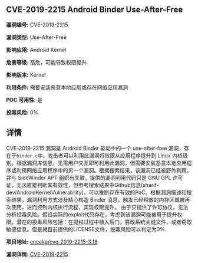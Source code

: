 ## CVE-2019-2215 Android Binder Use-After-Free

**漏洞编号:** CVE-2019-2215

**漏洞类型:** Use-After-Free

**影响应用:** Android Kernel

**危害等级:** 高危，可能导致权限提升

**影响版本:** Kernel

**利用条件:** 需要安装恶意本地应用或存在网络应用漏洞

**POC 可用性:** 是

**投毒风险:** 0%

## 详情

CVE-2019-2215 漏洞是 Android Binder 驱动中的一个 use-after-free 漏洞，存在于`binder.c`中。攻击者可以利用此漏洞将权限从应用程序提升到 Linux 内核级别。根据漏洞库信息，无需用户交互即可利用此漏洞，但需要安装恶意本地应用程序或利用网络应用程序中的另一个漏洞。根据搜索结果，该漏洞已经被野外利用，并与 SideWinder APT 组织有关联。提供的漏洞利用代码只是 GNU GPL 许可证，无法直接判断其有效性，但参考搜索结果中Github信息(sharif-dev/AndroidKernelVulnerability)，可以推断存在有效的PoC。根据漏洞描述和搜索结果，漏洞利用方式涉及精心构造 Binder 消息，触发已经释放的内存区域被再次使用，进而控制内核执行流程，实现权限提升。
由于只提供了许可协议，无法分析投毒风险。假设实际的exploit代码存在，考虑到该漏洞可能被用于提升权限，潜在的投毒风险包括：在提权过程中植入后门，篡改系统关键文件，或者窃取敏感信息。但是就目前提供的LICENSE文件，投毒风险可以判定为0%.

**项目地址:** [enceka/cve-2019-2215-3.18](https://github.com/enceka/cve-2019-2215-3.18)

**漏洞详情:** [CVE-2019-2215](https://nvd.nist.gov/vuln/detail/CVE-2019-2215)